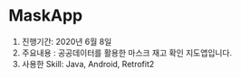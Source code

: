 # MaskApp

1. 진행기간: 2020년 6월 8일
2. 주요내용 : 공공데이터를 활용한 마스크 재고 확인 지도앱입니다.
3. 사용한 Skill: Java, Android, Retrofit2


<br> 

